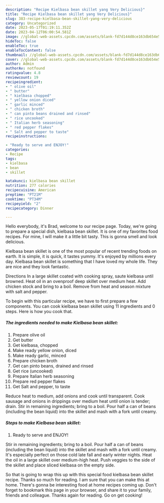 ```yaml
---
description: "Recipe Kielbasa bean skillet yang Very Delicious}"
title: "Recipe Kielbasa bean skillet yang Very Delicious}"
slug: 383-recipe-kielbasa-bean-skillet-yang-very-delicious
category: Uncategorized
date: 2023-05-17T01:19:11.352Z
date: 2023-04-12T06:00:54.581Z
image: //global-web-assets.cpcdn.com/assets/blank-fd7d144d8ce163db654e5a02c40b08a2775adb7897d16e4062681dc7e1b2800f.png
hideToc: false
enableToc: true
enableTocContent: false
thumbnail: //global-web-assets.cpcdn.com/assets/blank-fd7d144d8ce163db654e5a02c40b08a2775adb7897d16e4062681dc7e1b2800f.png
cover: //global-web-assets.cpcdn.com/assets/blank-fd7d144d8ce163db654e5a02c40b08a2775adb7897d16e4062681dc7e1b2800f.png
author: Admin
authorAv: notfound
ratingvalue: 4.8
reviewcount: 19
recipeingredient:
- " olive oil"
- " butter"
- " kielbasa chopped"
- " yellow onion diced"
- " garlic minced"
- " chicken broth"
- " can pinto beans drained and rinsed"
- " rice uncooked"
- " Italian herb seasoning"
- " red pepper flakes"
- " Salt and pepper to taste"
recipeinstructions:

- "Ready to serve and ENJOY!"
categories:
- Recipe
tags:
- kielbasa
- bean
- skillet

katakunci: kielbasa bean skillet 
nutrition: 277 calories
recipecuisine: American
preptime: "PT21M"
cooktime: "PT34M"
recipeyield: "2"
recipecategory: Dinner

---
```



Hello everybody, it's Brad, welcome to our recipe page. Today, we're going to prepare a special dish, kielbasa bean skillet. It is one of my favorites food recipes. For mine, I will make it a little bit tasty. This is gonna smell and look delicious.

Kielbasa bean skillet is one of the most popular of recent trending foods on earth. It is simple, it is quick, it tastes yummy. It's enjoyed by millions every day. Kielbasa bean skillet is something that I have loved my whole life. They are nice and they look fantastic.

Directions In a large skillet coated with cooking spray, saute kielbasa until browned. Heat oil in an ovenproof deep skillet over medium heat. Add chicken stock and bring to a boil. Remove from heat and season mixture with salt and pepper.


To begin with this particular recipe, we have to first prepare a few components. You can cook kielbasa bean skillet using 11 ingredients and 0 steps. Here is how you cook that.

<!--inarticleads1-->

##### The ingredients needed to make Kielbasa bean skillet:

1. Prepare  olive oil
1. Get  butter
1. Get  kielbasa, chopped
1. Make ready  yellow onion, diced
1. Make ready  garlic, minced
1. Prepare  chicken broth
1. Get  can pinto beans, drained and rinsed
1. Get  rice (uncooked)
1. Prepare  Italian herb seasoning
1. Prepare  red pepper flakes
1. Get  Salt and pepper, to taste


Reduce heat to medium, add onions and cook until transparent. Cook sausage and onions in drippings over medium heat until onion is tender; drain. Stir in remaining ingredients; bring to a boil. Pour half a can of beans (including the bean liquid) into the skillet and mash with a fork until creamy. 

<!--inarticleads2-->

##### Steps to make Kielbasa bean skillet:


1. Ready to serve and ENJOY!

Stir in remaining ingredients; bring to a boil. Pour half a can of beans (including the bean liquid) into the skillet and mash with a fork until creamy. It&#39;s especially perfect on those cold late fall and early winter nights. Heat the oil in a large skillet over medium-high heat. Push veggies to the side of the skillet and place sliced kielbasa on the empty side. 

So that is going to wrap this up with this special food kielbasa bean skillet recipe. Thanks so much for reading. I am sure that you can make this at home. There's gonna be interesting food at home recipes coming up. Don't forget to bookmark this page in your browser, and share it to your family, friends and colleague. Thanks again for reading. Go on get cooking!
